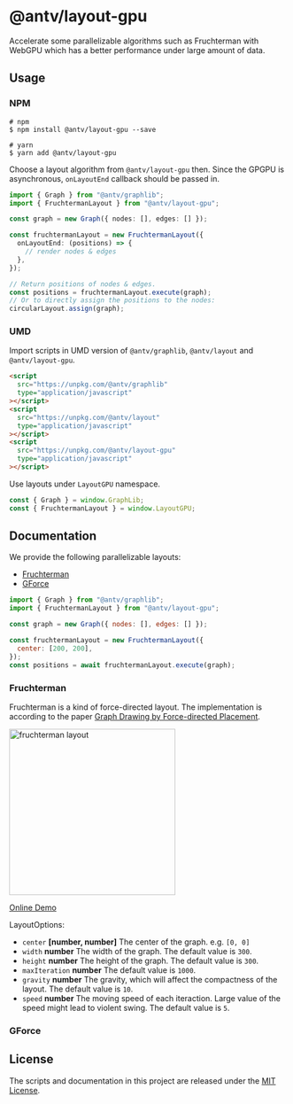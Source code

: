 # @antv/layout-gpu

Accelerate some parallelizable algorithms such as Fruchterman with WebGPU which has a better performance under large amount of data.

## Usage

### NPM

```shell
# npm
$ npm install @antv/layout-gpu --save

# yarn
$ yarn add @antv/layout-gpu
```

Choose a layout algorithm from `@antv/layout-gpu` then. Since the GPGPU is asynchronous, `onLayoutEnd` callback should be passed in.

```ts
import { Graph } from "@antv/graphlib";
import { FruchtermanLayout } from "@antv/layout-gpu";

const graph = new Graph({ nodes: [], edges: [] });

const fruchtermanLayout = new FruchtermanLayout({
  onLayoutEnd: (positions) => {
    // render nodes & edges
  },
});

// Return positions of nodes & edges.
const positions = fruchtermanLayout.execute(graph);
// Or to directly assign the positions to the nodes:
circularLayout.assign(graph);
```

### UMD

Import scripts in UMD version of `@antv/graphlib`, `@antv/layout` and `@antv/layout-gpu`.

```html
<script
  src="https://unpkg.com/@antv/graphlib"
  type="application/javascript"
></script>
<script
  src="https://unpkg.com/@antv/layout"
  type="application/javascript"
></script>
<script
  src="https://unpkg.com/@antv/layout-gpu"
  type="application/javascript"
></script>
```

Use layouts under `LayoutGPU` namespace.

```js
const { Graph } = window.GraphLib;
const { FruchtermanLayout } = window.LayoutGPU;
```

## Documentation

We provide the following parallelizable layouts:

- [Fruchterman]()
- [GForce]()

```js
import { Graph } from "@antv/graphlib";
import { FruchtermanLayout } from "@antv/layout-gpu";

const graph = new Graph({ nodes: [], edges: [] });

const fruchtermanLayout = new FruchtermanLayout({
  center: [200, 200],
});
const positions = await fruchtermanLayout.execute(graph);
```

### Fruchterman

Fruchterman is a kind of force-directed layout. The implementation is according to the paper [Graph Drawing by Force-directed Placement](http://www.mathe2.uni-bayreuth.de/axel/papers/reingold:graph_drawing_by_force_directed_placement.pdf).

<img src="https://gw.alipayobjects.com/mdn/rms_f8c6a0/afts/img/A*jK3ITYqVJnQAAAAAAAAAAABkARQnAQ" alt="fruchterman layout" width="300">

[Online Demo](https://observablehq.com/d/2db6b0cc5e97d8d6#cell-1058)

LayoutOptions:

- `center` **[number, number]** The center of the graph. e.g. `[0, 0]`
- `width` **number** The width of the graph. The default value is `300`.
- `height` **number** The height of the graph. The default value is `300`.
- `maxIteration` **number** The default value is `1000`.
- `gravity` **number** The gravity, which will affect the compactness of the layout. The default value is `10`.
- `speed` **number** The moving speed of each iteraction. Large value of the speed might lead to violent swing. The default value is `5`.

### GForce

## License

The scripts and documentation in this project are released under the [MIT License](LICENSE).
